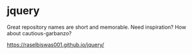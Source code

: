 # jquery
Great repository names are short and memorable. Need inspiration? How about cautious-garbanzo?

https://raselbiswas001.github.io/jquery/
